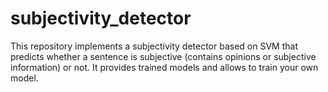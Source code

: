 subjectivity_detector
=====================

This repository implements a subjectivity detector based on SVM that predicts whether a sentence is subjective (contains opinions or subjective information) or not. It provides trained models and allows to train your own model.
